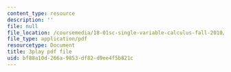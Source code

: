 ```yaml
---
content_type: resource
description: ''
file: null
file_location: /coursemedia/18-01sc-single-variable-calculus-fall-2010/bf88a10d266a9853df82d9ee4f5b821c_MK_0QHbUnIA.pdf
file_type: application/pdf
resourcetype: Document
title: 3play pdf file
uid: bf88a10d-266a-9853-df82-d9ee4f5b821c
---
```

